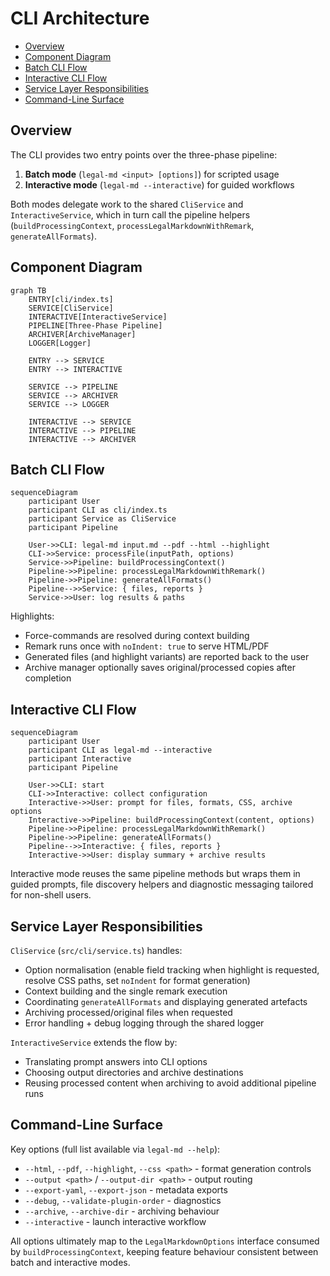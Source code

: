 # CLI Architecture <!-- omit in toc -->

- [Overview](#overview)
- [Component Diagram](#component-diagram)
- [Batch CLI Flow](#batch-cli-flow)
- [Interactive CLI Flow](#interactive-cli-flow)
- [Service Layer Responsibilities](#service-layer-responsibilities)
- [Command-Line Surface](#command-line-surface)

## Overview

The CLI provides two entry points over the three-phase pipeline:

1. **Batch mode** (`legal-md <input> [options]`) for scripted usage
2. **Interactive mode** (`legal-md --interactive`) for guided workflows

Both modes delegate work to the shared `CliService` and `InteractiveService`,
which in turn call the pipeline helpers (`buildProcessingContext`,
`processLegalMarkdownWithRemark`, `generateAllFormats`).

## Component Diagram

```mermaid
graph TB
    ENTRY[cli/index.ts]
    SERVICE[CliService]
    INTERACTIVE[InteractiveService]
    PIPELINE[Three-Phase Pipeline]
    ARCHIVER[ArchiveManager]
    LOGGER[Logger]

    ENTRY --> SERVICE
    ENTRY --> INTERACTIVE

    SERVICE --> PIPELINE
    SERVICE --> ARCHIVER
    SERVICE --> LOGGER

    INTERACTIVE --> SERVICE
    INTERACTIVE --> PIPELINE
    INTERACTIVE --> ARCHIVER
```

## Batch CLI Flow

```mermaid
sequenceDiagram
    participant User
    participant CLI as cli/index.ts
    participant Service as CliService
    participant Pipeline

    User->>CLI: legal-md input.md --pdf --html --highlight
    CLI->>Service: processFile(inputPath, options)
    Service->>Pipeline: buildProcessingContext()
    Pipeline->>Pipeline: processLegalMarkdownWithRemark()
    Pipeline->>Pipeline: generateAllFormats()
    Pipeline-->>Service: { files, reports }
    Service->>User: log results & paths
```

Highlights:

- Force-commands are resolved during context building
- Remark runs once with `noIndent: true` to serve HTML/PDF
- Generated files (and highlight variants) are reported back to the user
- Archive manager optionally saves original/processed copies after completion

## Interactive CLI Flow

```mermaid
sequenceDiagram
    participant User
    participant CLI as legal-md --interactive
    participant Interactive
    participant Pipeline

    User->>CLI: start
    CLI->>Interactive: collect configuration
    Interactive->>User: prompt for files, formats, CSS, archive options
    Interactive->>Pipeline: buildProcessingContext(content, options)
    Pipeline->>Pipeline: processLegalMarkdownWithRemark()
    Pipeline->>Pipeline: generateAllFormats()
    Pipeline-->>Interactive: { files, reports }
    Interactive->>User: display summary + archive results
```

Interactive mode reuses the same pipeline methods but wraps them in guided
prompts, file discovery helpers and diagnostic messaging tailored for non-shell
users.

## Service Layer Responsibilities

`CliService` (`src/cli/service.ts`) handles:

- Option normalisation (enable field tracking when highlight is requested,
  resolve CSS paths, set `noIndent` for format generation)
- Context building and the single remark execution
- Coordinating `generateAllFormats` and displaying generated artefacts
- Archiving processed/original files when requested
- Error handling + debug logging through the shared logger

`InteractiveService` extends the flow by:

- Translating prompt answers into CLI options
- Choosing output directories and archive destinations
- Reusing processed content when archiving to avoid additional pipeline runs

## Command-Line Surface

Key options (full list available via `legal-md --help`):

- `--html`, `--pdf`, `--highlight`, `--css <path>` - format generation controls
- `--output <path>` / `--output-dir <path>` - output routing
- `--export-yaml`, `--export-json` - metadata exports
- `--debug`, `--validate-plugin-order` - diagnostics
- `--archive`, `--archive-dir` - archiving behaviour
- `--interactive` - launch interactive workflow

All options ultimately map to the `LegalMarkdownOptions` interface consumed by
`buildProcessingContext`, keeping feature behaviour consistent between batch and
interactive modes.
